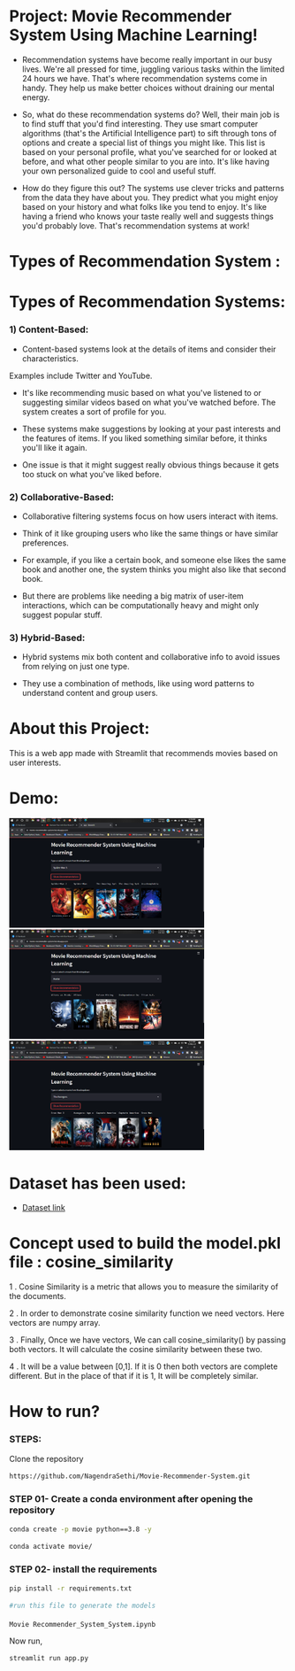 # Project: Movie Recommender System Using Machine Learning!


- Recommendation systems have become really important in our busy lives. We're all pressed for time, juggling various tasks within the limited 24 hours we have. That's where recommendation systems come in handy. They help us make better choices without draining our mental energy.

- So, what do these recommendation systems do? Well, their main job is to find stuff that you'd find interesting. They use smart computer algorithms (that's the Artificial Intelligence part) to sift through tons of options and create a special list of things you might like. This list is based on your personal profile, what you've searched for or looked at before, and what other people similar to you are into. It's like having your own personalized guide to cool and useful stuff.

- How do they figure this out? The systems use clever tricks and patterns from the data they have about you. They predict what you might enjoy based on your history and what folks like you tend to enjoy. It's like having a friend who knows your taste really well and suggests things you'd probably love. That's recommendation systems at work!

# Types of Recommendation System :

# Types of Recommendation Systems:
### 1) Content-Based:
- Content-based systems look at the details of items and consider their characteristics.

Examples include Twitter and YouTube.

- It's like recommending music based on what you've listened to or suggesting similar videos based on what you've watched before. The system creates a sort of profile for you.

- These systems make suggestions by looking at your past interests and the features of items. If you liked something similar before, it thinks you'll like it again.

- One issue is that it might suggest really obvious things because it gets too stuck on what you've liked before.

### 2) Collaborative-Based:
- Collaborative filtering systems focus on how users interact with items.

- Think of it like grouping users who like the same things or have similar preferences.

- For example, if you like a certain book, and someone else likes the same book and another one, the system thinks you might also like that second book.

- But there are problems like needing a big matrix of user-item interactions, which can be computationally heavy and might only suggest popular stuff.

### 3) Hybrid-Based:
- Hybrid systems mix both content and collaborative info to avoid issues from relying on just one type.

- They use a combination of methods, like using word patterns to understand content and group users.

# About this Project:
This is a web app made with Streamlit that recommends movies based on user interests.


# Demo:

<img src="demo/1.png" alt="workflow" width="70%">

<img src="demo/2.png" alt="workflow" width="70%">

<img src="demo/3.png" alt="workflow" width="70%">


# Dataset has been used:

* [Dataset link](https://www.kaggle.com/tmdb/tmdb-movie-metadata?select=tmdb_5000_movies.csv)

# Concept used to build the model.pkl file : cosine_similarity

1 . Cosine Similarity is a metric that allows you to measure the similarity of the documents.

2 . In order to demonstrate cosine similarity function we need vectors. Here vectors are numpy array.

3 . Finally, Once we have vectors, We can call cosine_similarity() by passing both vectors. It will calculate the cosine similarity between these two.

4 . It will be a value between [0,1]. If it is 0 then both vectors are complete different. But in the place of that if it is 1, It will be completely similar.

# How to run?
### STEPS:

Clone the repository

```bash
https://github.com/NagendraSethi/Movie-Recommender-System.git
```
### STEP 01- Create a conda environment after opening the repository

```bash
conda create -p movie python==3.8 -y
```

```bash
conda activate movie/
```


### STEP 02- install the requirements
```bash
pip install -r requirements.txt
```


```bash
#run this file to generate the models

Movie Recommender_System_System.ipynb
```

Now run,
```bash
streamlit run app.py
```